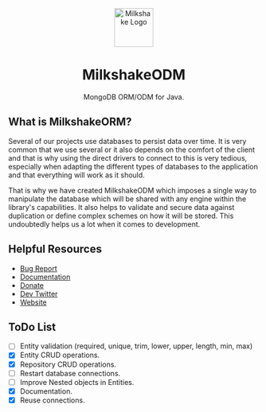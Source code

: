 <div align="center">
  <img src="https://github.com/dotphin/MilkshakeORM/raw/main/docs/assets/icon128.png" width="78px" alt="Milkshake Logo" />
  <h1>MilkshakeODM</h1>
  <p>MongoDB ORM/ODM for Java.</p>
</div>

## What is MilkshakeORM?

Several of our projects use databases to persist data over time. It is very common that we use several or it also depends on the comfort of the client and that is why using the direct drivers to connect to this is very tedious, especially when adapting the different types of databases to the application and that everything will work as it should.

That is why we have created MilkshakeODM which imposes a single way to manipulate the database which will be shared with any engine within the library's capabilities. It also helps to validate and secure data against duplication or define complex schemes on how it will be stored. This undoubtedly helps us a lot when it comes to development.

## Helpful Resources

- [Bug Report](https://github.com/dotphin/milkshake-odm/issues/)
- [Documentation](https://github.com/dotphin/milkshake-odm/wiki)
- [Donate](https://paypal.me/sammwy)
- [Dev Twitter](https://twitter.com/sammwy)
- [Website](https://dotphin.com/milkshake)

## ToDo List

- [ ] Entity validation (required, unique, trim, lower, upper, length, min, max)
- [x] Entity CRUD operations.
- [x] Repository CRUD operations.
- [ ] Restart database connections.
- [ ] Improve Nested objects in Entities.
- [x] Documentation.
- [x] Reuse connections.
